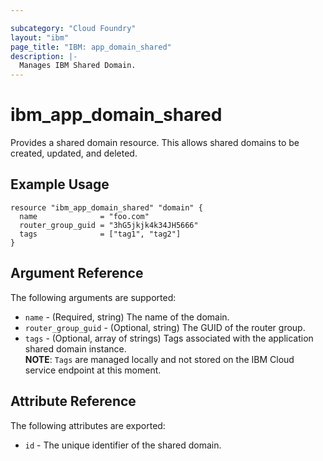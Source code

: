 ```yaml
---

subcategory: "Cloud Foundry"
layout: "ibm"
page_title: "IBM: app_domain_shared"
description: |-
  Manages IBM Shared Domain.
---
```


# ibm\_app_domain_shared

Provides a shared domain resource. This allows shared domains to be created, updated, and deleted.

## Example Usage

```hcl
resource "ibm_app_domain_shared" "domain" {
  name              = "foo.com"
  router_group_guid = "3hG5jkjk4k34JH5666"
  tags              = ["tag1", "tag2"]
}
```

## Argument Reference

The following arguments are supported:

* `name` - (Required, string) The name of the domain.
* `router_group_guid` - (Optional, string) The GUID of the router group.
* `tags` - (Optional, array of strings) Tags associated with the application shared domain instance.  
  **NOTE**: `Tags` are managed locally and not stored on the IBM Cloud service endpoint at this moment.

## Attribute Reference

The following attributes are exported:

* `id` - The unique identifier of the shared domain.
